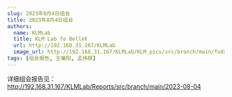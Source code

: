 ```yaml
---
slug: 2023年8月4日组会
title: 2023年8月4日组会
authors:
  name: KLMLab
  title: KLM Lab fo BelleⅡ
  url: http://192.168.31.167/KLMLab
  image_url: http://192.168.31.167/KLMLab/KLM_pics/src/branch/main/fudan_icon.png
tags: [组会报告, 王曦阳, 孟炜棋]
---
```


详细组会报告见：
http://192.168.31.167/KLMLab/Reports/src/branch/main/2023-08-04
